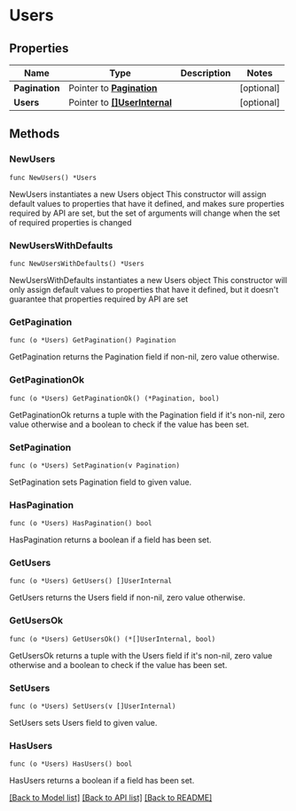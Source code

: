 # Users

## Properties

Name | Type | Description | Notes
------------ | ------------- | ------------- | -------------
**Pagination** | Pointer to [**Pagination**](Pagination.md) |  | [optional] 
**Users** | Pointer to [**[]UserInternal**](UserInternal.md) |  | [optional] 

## Methods

### NewUsers

`func NewUsers() *Users`

NewUsers instantiates a new Users object
This constructor will assign default values to properties that have it defined,
and makes sure properties required by API are set, but the set of arguments
will change when the set of required properties is changed

### NewUsersWithDefaults

`func NewUsersWithDefaults() *Users`

NewUsersWithDefaults instantiates a new Users object
This constructor will only assign default values to properties that have it defined,
but it doesn't guarantee that properties required by API are set

### GetPagination

`func (o *Users) GetPagination() Pagination`

GetPagination returns the Pagination field if non-nil, zero value otherwise.

### GetPaginationOk

`func (o *Users) GetPaginationOk() (*Pagination, bool)`

GetPaginationOk returns a tuple with the Pagination field if it's non-nil, zero value otherwise
and a boolean to check if the value has been set.

### SetPagination

`func (o *Users) SetPagination(v Pagination)`

SetPagination sets Pagination field to given value.

### HasPagination

`func (o *Users) HasPagination() bool`

HasPagination returns a boolean if a field has been set.

### GetUsers

`func (o *Users) GetUsers() []UserInternal`

GetUsers returns the Users field if non-nil, zero value otherwise.

### GetUsersOk

`func (o *Users) GetUsersOk() (*[]UserInternal, bool)`

GetUsersOk returns a tuple with the Users field if it's non-nil, zero value otherwise
and a boolean to check if the value has been set.

### SetUsers

`func (o *Users) SetUsers(v []UserInternal)`

SetUsers sets Users field to given value.

### HasUsers

`func (o *Users) HasUsers() bool`

HasUsers returns a boolean if a field has been set.


[[Back to Model list]](../README.md#documentation-for-models) [[Back to API list]](../README.md#documentation-for-api-endpoints) [[Back to README]](../README.md)


